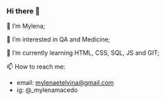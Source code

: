 ### Hi there 👋

👋 I’m Mylena;

👀 I’m interested in QA and Medicine;

🌱 I’m currently learning HTML, CSS, SQL, JS and GIT;

📫 How to reach me:
  - email: mylenaetelvina@gmail.com
  - ig: @_mylenamacedo
